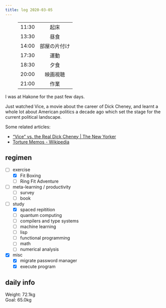 ```yaml
---
title: log 2020-03-05
---
```


<section>

<figure>

|||
|:-|:-:|
|11:30|起床|
|13:30|昼食|
|14:00|部屋の片付け|
|17:30|運動|
|18:30|夕食|
|20:00|映画視聴|
|21:00|作業|

</figure>

I was at Hakone for the past few days.

Just watched Vice, a movie about the career of Dick Cheney, and learnt a whole lot
about American politics a decade ago which set the stage for the current
political landscape.

Some related articles:

- [“Vice” vs. the Real Dick Cheney | The New Yorker](https://www.newyorker.com/news/daily-comment/vice-vs-the-real-dick-cheney)
- [Torture Memos - Wikipedia](https://en.wikipedia.org/wiki/Torture_Memos#March_14,_2003,_Memo_from_John_Yoo_to_DOD_re:_Interrogation_methods_overseas)

</section>

## regimen

- [ ] exercise
  - [x] Fit Boxing
  - [ ] Ring Fit Adventure
- [ ] meta-learning / productivity
  - [ ] survey
  - [ ] book
- [ ] study
  - [x] spaced repitition
  - [ ] quantum computing
  - [ ] compilers and type systems
  - [ ] machine learning
  - [ ] lisp
  - [ ] functional programming
  - [ ] math
  - [ ] numerical analysis
- [x] misc
  - [x] migrate password manager
  - [x] execute program

## daily info

Weight: 72.1kg  
Goal: 65.0kg
